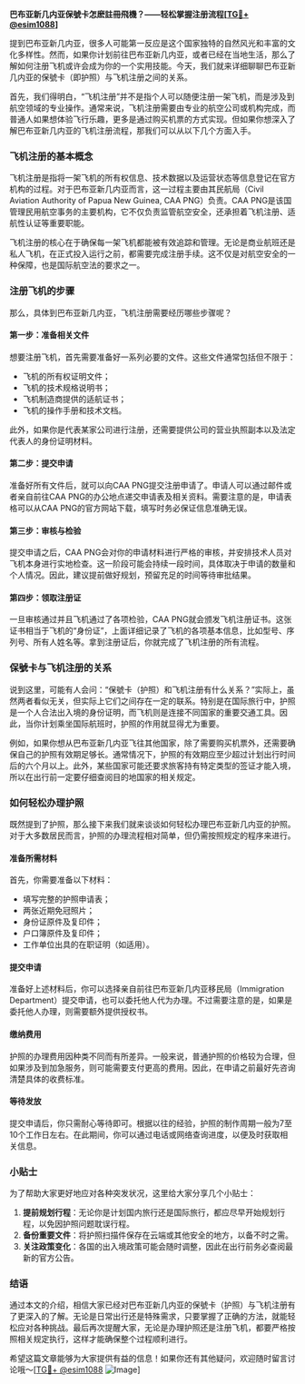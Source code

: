 **巴布亚新几内亚保號卡怎麽註冊飛機？——轻松掌握注册流程[[TG💪+ @esim1088](https://t.me/s/esim1088)]**

提到巴布亚新几内亚，很多人可能第一反应是这个国家独特的自然风光和丰富的文化多样性。然而，如果你计划前往巴布亚新几内亚，或者已经在当地生活，那么了解如何注册飞机或许会成为你的一个实用技能。今天，我们就来详细聊聊巴布亚新几内亚的保號卡（即护照）与飞机注册之间的关系。

首先，我们得明白，“飞机注册”并不是指个人可以随便注册一架飞机，而是涉及到航空领域的专业操作。通常来说，飞机注册需要由专业的航空公司或机构完成，而普通人如果想体验飞行乐趣，更多是通过购买机票的方式实现。但如果你想深入了解巴布亚新几内亚的飞机注册流程，那我们可以从以下几个方面入手。

### 飞机注册的基本概念

飞机注册是指将一架飞机的所有权信息、技术数据以及运营状态等信息登记在官方机构的过程。对于巴布亚新几内亚而言，这一过程主要由其民航局（Civil Aviation Authority of Papua New Guinea, CAA PNG）负责。CAA PNG是该国管理民用航空事务的主要机构，它不仅负责监管航空安全，还承担着飞机注册、适航性认证等重要职能。

飞机注册的核心在于确保每一架飞机都能被有效追踪和管理。无论是商业航班还是私人飞机，在正式投入运行之前，都需要完成注册手续。这不仅是对航空安全的一种保障，也是国际航空法的要求之一。

### 注册飞机的步骤

那么，具体到巴布亚新几内亚，飞机注册需要经历哪些步骤呢？

#### 第一步：准备相关文件

想要注册飞机，首先需要准备好一系列必要的文件。这些文件通常包括但不限于：

- 飞机的所有权证明文件；
- 飞机的技术规格说明书；
- 飞机制造商提供的适航证书；
- 飞机的操作手册和技术文档。

此外，如果你是代表某家公司进行注册，还需要提供公司的营业执照副本以及法定代表人的身份证明材料。

#### 第二步：提交申请

准备好所有文件后，就可以向CAA PNG提交注册申请了。申请人可以通过邮件或者亲自前往CAA PNG的办公地点递交申请表及相关资料。需要注意的是，申请表格可以从CAA PNG的官方网站下载，填写时务必保证信息准确无误。

#### 第三步：审核与检验

提交申请之后，CAA PNG会对你的申请材料进行严格的审核，并安排技术人员对飞机本身进行实地检查。这一阶段可能会持续一段时间，具体取决于申请的数量和个人情况。因此，建议提前做好规划，预留充足的时间等待审批结果。

#### 第四步：领取注册证

一旦审核通过并且飞机通过了各项检验，CAA PNG就会颁发飞机注册证书。这张证书相当于飞机的“身份证”，上面详细记录了飞机的各项基本信息，比如型号、序列号、所有人姓名等。拿到注册证后，你就完成了飞机注册的所有流程。

### 保號卡与飞机注册的关系

说到这里，可能有人会问：“保號卡（护照）和飞机注册有什么关系？”实际上，虽然两者看似无关，但实际上它们之间存在一定的联系。特别是在国际旅行中，护照是一个人合法出入境的身份证明，而飞机则是连接不同国家的重要交通工具。因此，当你计划乘坐国际航班时，护照的作用就显得尤为重要。

例如，如果你想从巴布亚新几内亚飞往其他国家，除了需要购买机票外，还需要确保自己的护照有效期足够长。通常情况下，护照的有效期应至少超过计划出行时间后的六个月以上。此外，某些国家可能还要求旅客持有特定类型的签证才能入境，所以在出行前一定要仔细查阅目的地国家的相关规定。

### 如何轻松办理护照

既然提到了护照，那么接下来我们就来谈谈如何轻松办理巴布亚新几内亚的护照。对于大多数居民而言，护照的办理流程相对简单，但仍需按照规定的程序来进行。

#### 准备所需材料

首先，你需要准备以下材料：

- 填写完整的护照申请表；
- 两张近期免冠照片；
- 身份证原件及复印件；
- 户口簿原件及复印件；
- 工作单位出具的在职证明（如适用）。

#### 提交申请

准备好上述材料后，你可以选择亲自前往巴布亚新几内亚移民局（Immigration Department）提交申请，也可以委托他人代为办理。不过需要注意的是，如果是委托他人办理，则需要额外提供授权书。

#### 缴纳费用

护照的办理费用因种类不同而有所差异。一般来说，普通护照的价格较为合理，但如果涉及到加急服务，则可能需要支付更高的费用。因此，在申请之前最好先咨询清楚具体的收费标准。

#### 等待发放

提交申请后，你只需耐心等待即可。根据以往的经验，护照的制作周期一般为7至10个工作日左右。在此期间，你可以通过电话或网络查询进度，以便及时获取相关信息。

### 小贴士

为了帮助大家更好地应对各种突发状况，这里给大家分享几个小贴士：

1. **提前规划行程**：无论你是计划国内旅行还是国际旅行，都应尽早开始规划行程，以免因护照问题耽误行程。
2. **备份重要文件**：将护照扫描件保存在云端或其他安全的地方，以备不时之需。
3. **关注政策变化**：各国的出入境政策可能会随时调整，因此在出行前务必查阅最新的官方公告。

### 结语

通过本文的介绍，相信大家已经对巴布亚新几内亚的保號卡（护照）与飞机注册有了更深入的了解。无论是日常出行还是特殊需求，只要掌握了正确的方法，就能轻松应对各种挑战。最后再次提醒大家，无论是办理护照还是注册飞机，都要严格按照相关规定执行，这样才能确保整个过程顺利进行。

希望这篇文章能够为大家提供有益的信息！如果你还有其他疑问，欢迎随时留言讨论哦～[[TG💪+ @esim1088](https://t.me/s/esim1088) ![Image](https://i.postimg.cc/4NQfJmqS/Snipaste-2025-05-13-00-14-12.png)]